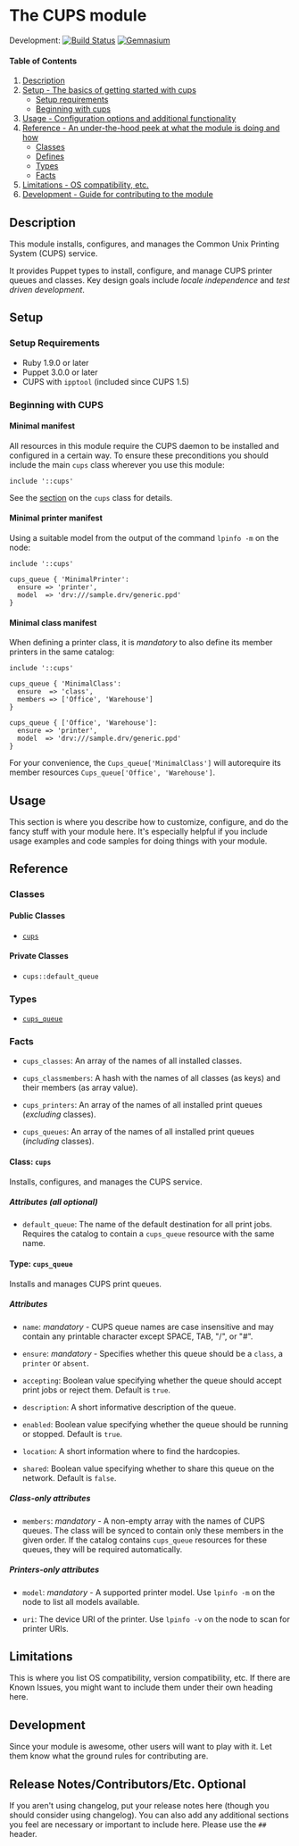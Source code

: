 # The CUPS module

Development:
[![Build Status](https://travis-ci.org/leoarnold/puppet-cups.svg)](https://travis-ci.org/leoarnold/puppet-cups)
[![Gemnasium](https://img.shields.io/gemnasium/leoarnold/puppet-cups.svg)](https://gemnasium.com/leoarnold/puppet-cups)

#### Table of Contents

1. [Description](#description)
1. [Setup - The basics of getting started with cups](#setup)
    * [Setup requirements](#setup-requirements)
    * [Beginning with cups](#beginning-with-cups)
1. [Usage - Configuration options and additional functionality](#usage)
1. [Reference - An under-the-hood peek at what the module is doing and how](#reference)
    * [Classes](#classes)
    * [Defines](#defines)
    * [Types](#types)
    * [Facts](#facts)
1. [Limitations - OS compatibility, etc.](#limitations)
1. [Development - Guide for contributing to the module](#development)

## Description

This module installs, configures, and manages the Common Unix Printing System (CUPS) service.

It provides Puppet types to install, configure, and manage CUPS printer queues and classes.
Key design goals include *locale independence* and *test driven development*.

## Setup

### Setup Requirements

* Ruby 1.9.0 or later
* Puppet 3.0.0 or later
* CUPS with `ipptool` (included since CUPS 1.5)

### Beginning with CUPS

#### Minimal manifest

All resources in this module require the CUPS daemon to be installed and configured in a certain way.
To ensure these preconditions you should include the main `cups` class wherever you use this module:

```puppet
include '::cups'
```

See the [section](#class-cups) on the `cups` class for details.

#### Minimal printer manifest

Using a suitable model from the output of the command `lpinfo -m` on the node:

```puppet
include '::cups'

cups_queue { 'MinimalPrinter':
  ensure => 'printer',
  model  => 'drv:///sample.drv/generic.ppd'
}
```

#### Minimal class manifest

When defining a printer class, it is *mandatory* to also define its member printers in the same catalog:

```puppet
include '::cups'

cups_queue { 'MinimalClass':
  ensure  => 'class',
  members => ['Office', 'Warehouse']
}

cups_queue { ['Office', 'Warehouse']:
  ensure => 'printer',
  model  => 'drv:///sample.drv/generic.ppd'
}
```

For your convenience, the `Cups_queue['MinimalClass']` will autorequire its member resources `Cups_queue['Office', 'Warehouse']`.

## Usage

This section is where you describe how to customize, configure, and do the
fancy stuff with your module here. It's especially helpful if you include usage
examples and code samples for doing things with your module.

## Reference

### Classes

#### Public Classes

* [`cups`](#class-cups)

#### Private Classes

* `cups::default_queue`

### Types

* [`cups_queue`](#type-cups_queue)

### Facts

* `cups_classes`: An array of the names of all installed classes.

* `cups_classmembers`: A hash with the names of all classes (as keys) and their members (as array value).

* `cups_printers`: An array of the names of all installed print queues (*excluding* classes).

* `cups_queues`: An array of the names of all installed print queues (*including* classes).

#### Class: `cups`

Installs, configures, and manages the CUPS service.

##### Attributes (all optional)

* `default_queue`: The name of the default destination for all print jobs. Requires the catalog to contain a `cups_queue` resource with the same name.

#### Type: `cups_queue`

Installs and manages CUPS print queues.

##### Attributes

* `name`: *mandatory* - CUPS queue names are case insensitive and may contain any printable character except SPACE, TAB, "/", or "#".

* `ensure`: *mandatory* - Specifies whether this queue should be a `class`, a `printer` or `absent`.

* `accepting`: Boolean value specifying whether the queue should accept print jobs or reject them. Default is `true`.

* `description`: A short informative description of the queue.

* `enabled`: Boolean value specifying whether the queue should be running or stopped. Default is `true`.

* `location`: A short information where to find the hardcopies.

* `shared`: Boolean value specifying whether to share this queue on the network. Default is `false`.

##### Class-only attributes

* `members`: *mandatory* - A non-empty array with the names of CUPS queues. The class will be synced to contain only these members in the given order. If the catalog contains `cups_queue` resources for these queues, they will be required automatically.

##### Printers-only attributes

* `model`: *mandatory* - A supported printer model. Use `lpinfo -m` on the node to list all models available.

* `uri`: The device URI of the printer. Use `lpinfo -v` on the node to scan for printer URIs.

## Limitations

This is where you list OS compatibility, version compatibility, etc. If there
are Known Issues, you might want to include them under their own heading here.

## Development

Since your module is awesome, other users will want to play with it. Let them
know what the ground rules for contributing are.

## Release Notes/Contributors/Etc. **Optional**

If you aren't using changelog, put your release notes here (though you should
consider using changelog). You can also add any additional sections you feel
are necessary or important to include here. Please use the `## ` header.
